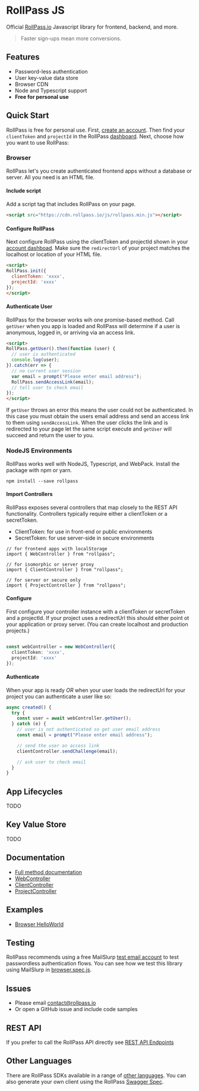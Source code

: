# RollPass JS

Official [RollPass.io](https://rollpass.io) Javascript library for frontend, backend, and more.

> Faster sign-ups mean more conversions.

## Features
- Password-less authentication
- User key-value data store
- Browser CDN
- Node and Typescript support
- **Free for personal use**

## Quick Start
RollPass is free for personal use. First, [create an account](https://rollpass.io/sign-up). Then find your 
`clientToken` and `projectId` in the RollPass [dashboard](https://rollpass.io/dashboard). Next, choose how you want to use RollPass:

### Browser
RollPass let's you create authenticated frontend apps without a database or server. All you need is an HTML file.

#### Include script
Add a script tag that includes RollPass on your page.

```html
<script src="https://cdn.rollpass.io/js/rollpass.min.js"></script>
```

#### Configure RollPass
Next configure RollPass using the clientToken and projectId shown in your [account dashboad](https://rollpass.io/dashboard).
Make sure the `redirectUrl` of your project matches the localhost or location of your HTML file.

```html
<script>
RollPass.init({
  clientToken: 'xxxx',
  projectId: 'xxxx'
});
</script>
```

#### Authenticate User
RollPass for the browser works wih one promise-based method. Call `getUser` when you app is loaded and RollPass will determine if a user is anonymous, logged in, or arriving via an access link. 

```html
<script>
RollPass.getUser().then(function (user) {
  // user is authenticated
  console.log(user);
}).catch(err => {
  // no current user session
  var email = prompt("Please enter email address");
  RollPass.sendAccessLink(email);
  // tell user to check email
});
</script>
```

If `getUser` throws an error this means the user could not be authenticated. In this case you must obtain the users email address and send an access link to them using `sendAccessLink`. When the user clicks the link and is redirected to your page let the same script execute and `getUser` will succeed and return the user to you. 

### NodeJS Environments
RollPass works well with NodeJS, Typescript, and WebPack. Install the package with npm or yarn.

`npm install --save rollpass`

#### Import Controllers
RollPass exposes several controllers that map closely to the REST API functionality. Controllers typically require either a clientToken or a secretToken.

- ClientToken: for use in front-end or public environments
- SecretToken: for use server-side in secure environments

```tyescript
// for frontend apps with localStorage
import { WebController } from "rollpass";

// for isomorphic or server proxy
import { ClientController } from "rollpass";

// for server or secure only
import { ProjectController } from "rollpass";

```

#### Configure
First configure your controller instance with a clientToken or secretToken and a projectId. If your project uses a redirectUrl this should either point ot your application or proxy server. (You can create localhost and production projects.)

```typescript

const webController = new WebController({
  clientToken: 'xxxx',
  projectId: 'xxxx'
});
```

#### Authenticate 
When your app is ready *OR* when your user loads the redirectUrl for your project you can authenticate a user like so:

```typescript
async created() {
  try {
    const user = await webController.getUser();
  } catch (e) {
    // user is not authenticated so get user email address
    const email = prompt("Please enter email address");

    // send the user an access link
    clientController.sendChallenge(email);

    // ask user to check email 
  }
}
```

## App Lifecycles
TODO

## Key Value Store
TODO

## Documentation

- [Full method documentation](./docs/README.md)
- [WebController](./docs/classes/webcontroller.md)
- [ClientController](./docs/classes/clientcontroller.md)
- [ProjectController](./docs/classes/projectcontroller.md)

## Examples

- [Browser HelloWorld](./static/index.html)

## Testing
RollPass recommends using a free MailSlurp [test email account](https://www.mailslurp.com) to test passwordless authentication flows.
You can see how we test this library using MailSlurp in [browser.spec.js](./integration/wdio/browser.spec.js).

## Issues

- Please email [contact@rollpass.io](mailto:contact@rollpass.io)
- Or open a GitHub issue and include code samples

## REST API
If you prefer to call the RollPass API directly see [REST API Endpoints](https://api.rollpass.io/docs)

## Other Languages
There are RollPass SDKs available in a range of [other languages](https://rollpass.io/install). You can also generate your own client
using the RollPass [Swagger Spec](https://api.rollpass.io/spec).

